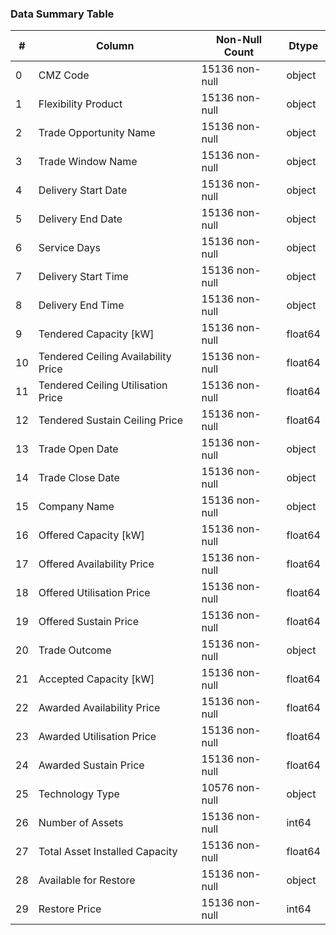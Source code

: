 

### Data Summary Table

| #  | Column                                             | Non-Null Count   | Dtype   |
|----|---------------------------------------------------|-------------------|---------|
| 0  | CMZ Code                                         | 15136 non-null    | object  |
| 1  | Flexibility Product                              | 15136 non-null    | object  |
| 2  | Trade Opportunity Name                           | 15136 non-null    | object  |
| 3  | Trade Window Name                                | 15136 non-null    | object  |
| 4  | Delivery Start Date                              | 15136 non-null    | object  |
| 5  | Delivery End Date                                | 15136 non-null    | object  |
| 6  | Service Days                                     | 15136 non-null    | object  |
| 7  | Delivery Start Time                              | 15136 non-null    | object  |
| 8  | Delivery End Time                                | 15136 non-null    | object  |
| 9  | Tendered Capacity [kW]                           | 15136 non-null    | float64 |
| 10 | Tendered Ceiling Availability Price              | 15136 non-null    | float64 |
| 11 | Tendered Ceiling Utilisation Price               | 15136 non-null    | float64 |
| 12 | Tendered Sustain Ceiling Price                   | 15136 non-null    | float64 |
| 13 | Trade Open Date                                  | 15136 non-null    | object  |
| 14 | Trade Close Date                                 | 15136 non-null    | object  |
| 15 | Company Name                                     | 15136 non-null    | object  |
| 16 | Offered Capacity [kW]                            | 15136 non-null    | float64 |
| 17 | Offered Availability Price                        | 15136 non-null    | float64 |
| 18 | Offered Utilisation Price                         | 15136 non-null    | float64 |
| 19 | Offered Sustain Price                             | 15136 non-null    | float64 |
| 20 | Trade Outcome                                    | 15136 non-null    | object  |
| 21 | Accepted Capacity [kW]                           | 15136 non-null    | float64 |
| 22 | Awarded Availability Price                        | 15136 non-null    | float64 |
| 23 | Awarded Utilisation Price                         | 15136 non-null    | float64 |
| 24 | Awarded Sustain Price                             | 15136 non-null    | float64 |
| 25 | Technology Type                                  | 10576 non-null    | object  |
| 26 | Number of Assets                                 | 15136 non-null    | int64   |
| 27 | Total Asset Installed Capacity                    | 15136 non-null    | float64 |
| 28 | Available for Restore                            | 15136 non-null    | object  |
| 29 | Restore Price                                    | 15136 non-null    | int64   |
